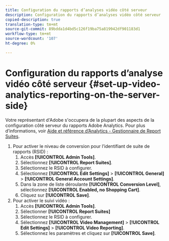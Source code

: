 ```yaml
---
title: Configuration du rapports d’analyses vidéo côté serveur
description: Configuration du rapports d’analyses vidéo côté serveur
copied-description: true
translation-type: tm+mt
source-git-commit: 89bdda1d4bd5c126f19ba75a819942df901183d1
workflow-type: tm+mt
source-wordcount: '107'
ht-degree: 0%

---
```



# Configuration du rapports d’analyse vidéo côté serveur {#set-up-video-analytics-reporting-on-the-server-side}

Votre représentant d&#39;Adobe s&#39;occupera de la plupart des aspects de la configuration côté serveur du rapports Adobe Analytics. Pour plus d’informations, voir [Aide et référence d’Analytics - Gestionnaire de Report Suites](https://microsite.omniture.com/t2/help/en_US/reference/#Report_Suite_Manager).
1. Pour activer le niveau de conversion pour l’identifiant de suite de rapports (RSID) :
   1. Accès **[!UICONTROL Admin Tools]**.
   1. Sélectionnez **[!UICONTROL Report Suites]**.
   1. Sélectionnez le RSID à configurer.
   1. Sélectionnez **[!UICONTROL Edit Settings]** > **[!UICONTROL General]** > **[!UICONTROL General Account Settings]**.
   1. Dans la zone de liste déroulante **[!UICONTROL Conversion Level]**, sélectionnez **[!UICONTROL Enabled, no Shopping Cart]**.
   1. Cliquez sur **[!UICONTROL Save]**.
1. Pour activer le suivi vidéo :
   1. Accès **[!UICONTROL Admin Tools]**.
   1. Sélectionner **[!UICONTROL Report Suites]**
   1. Sélectionnez le RSID à configurer.
   1. Sélectionnez **[!UICONTROL Video Management]** > **[!UICONTROL Edit Settings]** > **[!UICONTROL Video Reporting]**.
   1. Sélectionnez les paramètres et cliquez sur **[!UICONTROL Save]**.